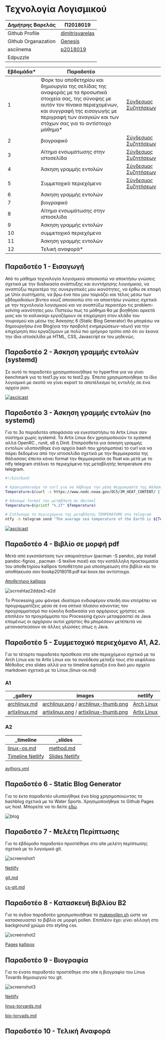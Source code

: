 # Τεχνολογία Λογισμικού 
| Δημήτρης Βαρελάς | Π2018019 |
| ----------- | ----------- |
| Github Profile | [dimitrisvarelas](https://github.com/dimitrisvarelas/) |
| Github Organazation| [Genesis](https://github.com/Genesis-The-Beginning)|
| asciinema | [p2018019](https://asciinema.org/~p2018019) |
| Edpuzzle | |

| Εβδομάδα* | Παραδοτέο | |
| --- | --- | --- |
| 1 | Φορκ του αποθετηρίου και δημιουργία της σελίδας της αναφοράς με τα προσωπικά στοιχεία σας, της σύνοψης με αυτόν τον πίνακα περιεχομένων, και συγγραφή της εισαγωγής με περιγραφή των αναγκών και των στόχων σας για το αντίστοιχο μάθημα* |[Σύνδεσμος Συζητήσεων](https://github.com/courses-ionio/sw/discussions/1139) |
| 2 | βιογραφικό | [Σύνδεσμος Συζητήσεων](https://github.com/courses-ionio/sw/discussions/1244)|
| 3 | Αίτημα ενσωμάτωσης στην ιστοσελίδα |[Σύνδεσμος Συζητήσεων](https://github.com/courses-ionio/sw/discussions/1326) |
| 4 | Άσκηση γραμμής εντολών | [Σύνδεσμος Συζητήσεων](https://github.com/courses-ionio/sw/discussions/1350)|
| 5 | Συμμετοχικό περιεχόμενο | [Σύνδεσμος Συζητήσεων](https://github.com/courses-ionio/sw/discussions/1398) |
| 6 | Άσκηση γραμμής εντολών | |
| 7 | βιογραφικό | |
| 8 | Αίτημα ενσωμάτωσης στην ιστοσελίδα | |
| 9 | Άσκηση γραμμής εντολών | |
| 10 | συμμετοχικό περιεχόμενο | |
| 11 | Άσκηση γραμμής εντολών | |
| 12 | Τελική αναφορά* | |




## Παραδοτέο 1 - Εισαγωγή
Από το μάθημα τεχνολογία λογισμικού αποσκοπώ να αποκτήσω γνώσεις σχετικά με την διαδικασία ανάπτυξης και συντήρησης λογισμικού, να αναπτύξω περαιτέρο της συνεργατικές μου ικανότητες, να έρθω σε επαφή με Unix συστήματα, να βρω ένα που μου ταιριάζει και τέλος μέσω των εβδομαδιαίων βίντεο κουίζ αποσκοπώ στο να αποκτήσω γνώσεις σχετικά με την τεχνολογία λογισμικού και να αναπτύξω περαιτέρο τις problem-solving ικανότητες μου. Πιστεύω πως το μάθημα θα με βοηθήσει αρκετά  μιας και το καλοκαίρι εργαζόμουν σε επιχείρηση στον κλάδο του τουρισμού και μέσω της Άσκησης 6 (Static Blog Generator) θα μπορέσω να δημιουργήσω ένα Blog(για την προβολή ενημερώσεων-νέων) για την επιχείρηση που εργαζόμουν με πολύ πιο γρήγορο τρόπο από ότι αν έκανα την ίδια ιστοσελίδα με HTML, CSS, Javascript εκ του μηδενώς.


## Παραδοτέο 2 - Άσκηση γραμμής εντολών (systemd)
Σε αυτό το παραδοτέο χρησιμοποιοιήθηκε το hyperfine για να γίνει benchmark για το test1.py και το test2.py. Έπειτα χρησιμοποιήθηκε το ίδιο λογισμικό με σκοπό να γίνει export το αποτέλεσμα τις εντολής σε ένα αρχείο json. 


[![asciicast](https://asciinema.org/a/9LGfqS8NkLGI7nK8Rua4TGhrx.svg)](https://asciinema.org/a/9LGfqS8NkLGI7nK8Rua4TGhrx)



## Παραδοτέο 3 - Άσκηση γραμμής εντολών (no systemd)
Για το 3ο παραδοτέο αποφάσισα να εγκαταστήσω τα Artix Linux σαν σύστημα χωρίς systemd. Τα Artix Linux δεν χρησιμοποιούν το systemd αλλά OpenRC , runit, s6 ή Dinit. Επιπρόσθετα για άσκηση γραμμής εντολών υλοποιήθηκε ένα αρχείο bash που χρησιμοποιεί το curl για να πάρει δεδομένα από την ιστοσελίδα σχετικά με την θερμοκρασία της θάλασσας έπειτα κάνει format την θερμοκρασία σε float και μετά με το ntfy telegram στέλνει το περιεχόμενο της μεταβλητής temperature στο telegram.
```bash
#!/bin/bash

# Χρησιμοποιούμε το curl για να λάβουμε την μέση θερμοκρασία της θάλασσας από το noaa.gov 
Temperature=$(curl -s https://www.nodc.noaa.gov/OC5/3M_HEAT_CONTENT/ | grep -oP 'Average.*?thermosteric' | grep -oP '\d+\.\d+')

# Κάνουμε format την μεταβλητή σε decimal
Temperature=$(printf "%.2f" $Temperature)

# Στέλνουμε το περιεχόμενο της μεταβλητής TEMPERATURE στο telegram
ntfy -b telegram send "The average sea temperature of the Earth is ${Temperature}°C"
```
[![asciicast](https://asciinema.org/a/SDFy2MBtNvWpQThLJf64A75Oj.svg)](https://asciinema.org/a/SDFy2MBtNvWpQThLJf64A75Oj)


## Παραδοτέο 4 - Βιβλίο σε μορφή pdf 
Μετά από εγκατάσταση των απαραίτητων (pacman -S pandoc, pip install pandoc-fignos , pacman -S texlive most) και την κατάλληλη προετοιμασία του αποθετηρίου kallipos τοποθέτησα μια υποσημείωση στο βιβλίο και το αποθήκευσα σαν bookp2018019.pdf kai boox.tex αντίστοιχα.

[Αποθετήριο kallipos](https://github.com/dimitrisvarelas/kallipos)

![scrnshtaz2ddze2-e2d](https://user-images.githubusercontent.com/49061765/222985584-43906c02-8594-4eb5-b5d1-a3349a81489b.png)

Το Processing μου φάνηκε ιδιαίτερα ενδιαφέρον επειδή σου επιτρέπει να προγραμματίζεις μέσα σε ένα οπτικό πλαίσιο κάνοντας τον προγραμματισμό πιο εύκολη διαδικασία για αρχάριους χρήστες και επιπλέον τα προγράμματα του Processing έχουν μεταφραστεί σε Java επομένως οι αρχάριου αυτοί χρήστες θα μπορέσουν μετέπειτα να μεταναστεύσουν σε άλλες γλώσσες όπως η Java.

## Παραδοτέο 5 - Συμμετοχικό περιεχόμενο Α1, Α2.
Για το τέταρτο παραδοτέο πρόσθεσα στο site περιεχόμενο σχετικά με τα Arch Linux και τα Artix Linux και τα συνέδεσα μεταξύ τους στο κεφάλαιο Μέθοδος στα slides αλλά για το timeline έφτιαξα ένα δικό μου αρχείο markdown σχετικά με τα Linux.(linux-os.md)

### A1 
| _gallery | images | netlify |
| ----------- | ----------- | ----------- |
| [archlinux.md](https://github.com/dimitrisvarelas/_gallery/blob/296aa9fdeb1f7137a6486d3397b1bf186cc424cc/archlinux.md) | [archlinux.png](https://github.com/dimitrisvarelas/images/blob/763e1f0f6b6f94c961b4869aed529d4c80f0eea6/archlinux.png) / [archlinux-thumb.png](https://github.com/dimitrisvarelas/images/blob/763e1f0f6b6f94c961b4869aed529d4c80f0eea6/archlinux-thumb.png) | [Arch Linux](https://starlit-kitsune-1f289a.netlify.app/gallery/archlinux/) |
| [artixlinux.md](https://github.com/dimitrisvarelas/_gallery/blob/296aa9fdeb1f7137a6486d3397b1bf186cc424cc/artixlinux.md) | [artixlinux.png](https://github.com/dimitrisvarelas/images/blob/763e1f0f6b6f94c961b4869aed529d4c80f0eea6/artixlinux.png) / [artixlinux-thumb.png](https://github.com/dimitrisvarelas/images/blob/9923f81d4a544b8c9d61b3c5f926346cb3d5746b/artixlinux-thumb.png) | [Artix Linux](https://starlit-kitsune-1f289a.netlify.app/gallery/artixlinux/) |
### A2
| _timeline | _slides |
| ----------- | ----------- |
| [linux-os.md](https://github.com/dimitrisvarelas/site/tree/master/_timeline) | [method.md](https://github.com/dimitrisvarelas/site/blob/master/_slides/method.md) |
| [Timeline Netlify](https://github.com/dimitrisvarelas/site/blob/master/_slides/method.md) | [Slides Netlify](https://starlit-kitsune-1f289a.netlify.app/slides/method/)|

[aythors.yml](https://github.com/dimitrisvarelas/site/blob/master/_data/authors.yml)

## Παραδοτέο 6 - Static Blog Generator
Για το έκτο παραδοτέο υλοποιήθηκε ένα blog χρησιμοποιώντας το bashblog σχετικά με τα Water Sports. Χρησιμοποιήθηκε το Github Pages ως host.
Μπορείτε να το δείτε [εδώ](https://dimitrisvarelas.github.io/WaterSportBlog/).

![blog](https://user-images.githubusercontent.com/49061765/229225374-9cb4bc68-5ee2-465d-8177-0013182a59d5.png)

## Παραδοτέο 7 - Μελέτη Περίπτωσης

Για το έβδομοδο παραδοτέο προστέθηκε στο site μελέτη περίπτωσης σχετικά με το λογισμικό git.

![screenshot1](https://user-images.githubusercontent.com/49061765/236603651-d1753c5f-9a0d-479c-8470-81989d41dbef.png)

[Netlify](https://starlit-kitsune-1f289a.netlify.app/case-study/git/)

[git.md](https://github.com/dimitrisvarelas/site/blob/master/_case-study/git.md)

[cs-git.md](https://github.com/dimitrisvarelas/site/blob/master/_includes/cs-git.md)

## Παραδοτέο 8 - Κατασκευή Βιβλίου Β2

Για το όγδοο παραδοτέο χρησιμοποιήθηκε το [makepollen.sh](https://github.com/dimitrisvarelas/kallipos/blob/master/makepollen.sh) ώστε να κατασκευαστεί το βιβλίο σε μορφή pollen. Επιπλέον έχει γίνει αλλαγή στο background χρώμα στο styling css.

![screenshot2](https://user-images.githubusercontent.com/49061765/236604285-637de8a1-c62a-4655-ae01-52afbecda9b8.png)

[Pages](https://dimitrisvarelas.github.io/kallipos/)
[kallipos](https://github.com/dimitrisvarelas/kallipos)

## Παραδοτέο 9 - Βιογραφία

Για το ένατο παραδοτέο προστέθηκε στο site η βιογραφία του Linus Tovards δημιουργού του git.

![screenshot3](https://user-images.githubusercontent.com/49061765/236605363-b6d6df06-115d-49ec-964a-d345e63277ff.png)

[Netlify](https://starlit-kitsune-1f289a.netlify.app/biography/linus-torvalds/)

[linus-torvards.md](https://github.com/dimitrisvarelas/site/blob/master/_biography/linus-torvalds.md)

[bio-torvads.md](https://github.com/dimitrisvarelas/site/blob/master/_includes/bio-torvalds.md)

## Παραδοτέο 10 - Τελική Αναφορά

